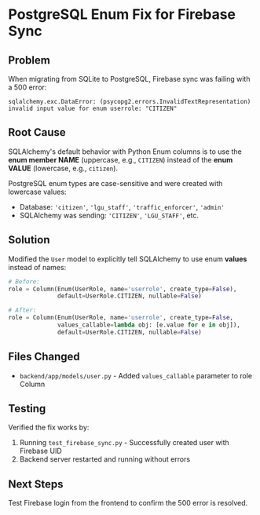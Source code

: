 # PostgreSQL Enum Fix for Firebase Sync

## Problem
When migrating from SQLite to PostgreSQL, Firebase sync was failing with a 500 error:

```
sqlalchemy.exc.DataError: (psycopg2.errors.InvalidTextRepresentation) 
invalid input value for enum userrole: "CITIZEN"
```

## Root Cause
SQLAlchemy's default behavior with Python Enum columns is to use the **enum member NAME** (uppercase, e.g., `CITIZEN`) instead of the **enum VALUE** (lowercase, e.g., `citizen`).

PostgreSQL enum types are case-sensitive and were created with lowercase values:
- Database: `'citizen'`, `'lgu_staff'`, `'traffic_enforcer'`, `'admin'`
- SQLAlchemy was sending: `'CITIZEN'`, `'LGU_STAFF'`, etc.

## Solution
Modified the `User` model to explicitly tell SQLAlchemy to use enum **values** instead of names:

```python
# Before:
role = Column(Enum(UserRole, name='userrole', create_type=False), 
              default=UserRole.CITIZEN, nullable=False)

# After:
role = Column(Enum(UserRole, name='userrole', create_type=False, 
              values_callable=lambda obj: [e.value for e in obj]), 
              default=UserRole.CITIZEN, nullable=False)
```

## Files Changed
- `backend/app/models/user.py` - Added `values_callable` parameter to role Column

## Testing
Verified the fix works by:
1. Running `test_firebase_sync.py` - Successfully created user with Firebase UID
2. Backend server restarted and running without errors

## Next Steps
Test Firebase login from the frontend to confirm the 500 error is resolved.
